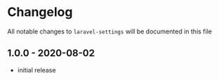 # Changelog

All notable changes to `laravel-settings` will be documented in this file

## 1.0.0 - 2020-08-02

- initial release
